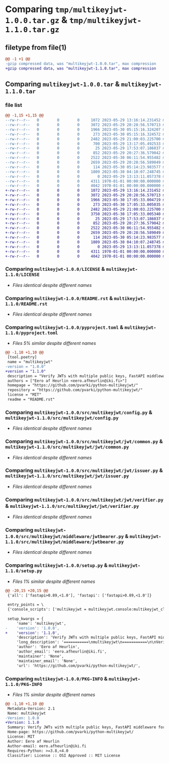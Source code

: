 # Comparing `tmp/multikeyjwt-1.0.0.tar.gz` & `tmp/multikeyjwt-1.1.0.tar.gz`

## filetype from file(1)

```diff
@@ -1 +1 @@
-gzip compressed data, was "multikeyjwt-1.0.0.tar", max compression
+gzip compressed data, was "multikeyjwt-1.1.0.tar", max compression
```

## Comparing `multikeyjwt-1.0.0.tar` & `multikeyjwt-1.1.0.tar`

### file list

```diff
@@ -1,15 +1,15 @@
--rw-r--r--   0        0        0     1072 2023-05-29 13:16:14.231452 multikeyjwt-1.0.0/LICENSE
--rw-r--r--   0        0        0     3072 2023-05-29 20:28:56.570713 multikeyjwt-1.0.0/README.rst
--rw-r--r--   0        0        0     1966 2023-05-30 05:15:16.324207 multikeyjwt-1.0.0/pyproject.toml
--rw-r--r--   0        0        0      273 2023-05-30 05:15:16.324572 multikeyjwt-1.0.0/src/multikeyjwt/__init__.py
--rw-r--r--   0        0        0     2482 2023-05-29 21:00:03.225700 multikeyjwt-1.0.0/src/multikeyjwt/config.py
--rw-r--r--   0        0        0      700 2023-05-29 13:17:05.492533 multikeyjwt-1.0.0/src/multikeyjwt/console.py
--rw-r--r--   0        0        0       25 2023-05-29 17:53:07.186037 multikeyjwt-1.0.0/src/multikeyjwt/jwt/__init__.py
--rw-r--r--   0        0        0      852 2023-05-29 20:27:36.579042 multikeyjwt-1.0.0/src/multikeyjwt/jwt/common.py
--rw-r--r--   0        0        0     2522 2023-05-30 06:11:54.955482 multikeyjwt-1.0.0/src/multikeyjwt/jwt/issuer.py
--rw-r--r--   0        0        0     2659 2023-05-29 20:28:56.589049 multikeyjwt-1.0.0/src/multikeyjwt/jwt/verifier.py
--rw-r--r--   0        0        0      114 2023-05-30 05:14:23.983577 multikeyjwt-1.0.0/src/multikeyjwt/middleware/__init__.py
--rw-r--r--   0        0        0     1809 2023-05-30 04:10:07.248745 multikeyjwt-1.0.0/src/multikeyjwt/middleware/jwtbearer.py
--rw-r--r--   0        0        0        0 2023-05-29 13:13:11.057378 multikeyjwt-1.0.0/src/multikeyjwt/py.typed
--rw-r--r--   0        0        0     4311 1970-01-01 00:00:00.000000 multikeyjwt-1.0.0/setup.py
--rw-r--r--   0        0        0     4042 1970-01-01 00:00:00.000000 multikeyjwt-1.0.0/PKG-INFO
+-rw-r--r--   0        0        0     1072 2023-05-29 13:16:14.231452 multikeyjwt-1.1.0/LICENSE
+-rw-r--r--   0        0        0     3072 2023-05-29 20:28:56.570713 multikeyjwt-1.1.0/README.rst
+-rw-r--r--   0        0        0     1966 2023-05-30 17:05:33.004719 multikeyjwt-1.1.0/pyproject.toml
+-rw-r--r--   0        0        0      273 2023-05-30 17:05:33.005035 multikeyjwt-1.1.0/src/multikeyjwt/__init__.py
+-rw-r--r--   0        0        0     2482 2023-05-29 21:00:03.225700 multikeyjwt-1.1.0/src/multikeyjwt/config.py
+-rw-r--r--   0        0        0     3750 2023-05-30 17:05:33.005340 multikeyjwt-1.1.0/src/multikeyjwt/console.py
+-rw-r--r--   0        0        0       25 2023-05-29 17:53:07.186037 multikeyjwt-1.1.0/src/multikeyjwt/jwt/__init__.py
+-rw-r--r--   0        0        0      852 2023-05-29 20:27:36.579042 multikeyjwt-1.1.0/src/multikeyjwt/jwt/common.py
+-rw-r--r--   0        0        0     2522 2023-05-30 06:11:54.955482 multikeyjwt-1.1.0/src/multikeyjwt/jwt/issuer.py
+-rw-r--r--   0        0        0     2659 2023-05-29 20:28:56.589049 multikeyjwt-1.1.0/src/multikeyjwt/jwt/verifier.py
+-rw-r--r--   0        0        0      114 2023-05-30 05:14:23.983577 multikeyjwt-1.1.0/src/multikeyjwt/middleware/__init__.py
+-rw-r--r--   0        0        0     1809 2023-05-30 04:10:07.248745 multikeyjwt-1.1.0/src/multikeyjwt/middleware/jwtbearer.py
+-rw-r--r--   0        0        0        0 2023-05-29 13:13:11.057378 multikeyjwt-1.1.0/src/multikeyjwt/py.typed
+-rw-r--r--   0        0        0     4311 1970-01-01 00:00:00.000000 multikeyjwt-1.1.0/setup.py
+-rw-r--r--   0        0        0     4042 1970-01-01 00:00:00.000000 multikeyjwt-1.1.0/PKG-INFO
```

### Comparing `multikeyjwt-1.0.0/LICENSE` & `multikeyjwt-1.1.0/LICENSE`

 * *Files identical despite different names*

### Comparing `multikeyjwt-1.0.0/README.rst` & `multikeyjwt-1.1.0/README.rst`

 * *Files identical despite different names*

### Comparing `multikeyjwt-1.0.0/pyproject.toml` & `multikeyjwt-1.1.0/pyproject.toml`

 * *Files 5% similar despite different names*

```diff
@@ -1,10 +1,10 @@
 [tool.poetry]
 name = "multikeyjwt"
-version = "1.0.0"
+version = "1.1.0"
 description = "Verify JWTs with multiple public keys, FastAPI middleware for auth"
 authors = ["Eero af Heurlin <eero.afheurlin@iki.fi>"]
 homepage = "https://github.com/pvarki/python-multikeyjwt/"
 repository = "https://github.com/pvarki/python-multikeyjwt/"
 license = "MIT"
 readme = "README.rst"
```

### Comparing `multikeyjwt-1.0.0/src/multikeyjwt/config.py` & `multikeyjwt-1.1.0/src/multikeyjwt/config.py`

 * *Files identical despite different names*

### Comparing `multikeyjwt-1.0.0/src/multikeyjwt/jwt/common.py` & `multikeyjwt-1.1.0/src/multikeyjwt/jwt/common.py`

 * *Files identical despite different names*

### Comparing `multikeyjwt-1.0.0/src/multikeyjwt/jwt/issuer.py` & `multikeyjwt-1.1.0/src/multikeyjwt/jwt/issuer.py`

 * *Files identical despite different names*

### Comparing `multikeyjwt-1.0.0/src/multikeyjwt/jwt/verifier.py` & `multikeyjwt-1.1.0/src/multikeyjwt/jwt/verifier.py`

 * *Files identical despite different names*

### Comparing `multikeyjwt-1.0.0/src/multikeyjwt/middleware/jwtbearer.py` & `multikeyjwt-1.1.0/src/multikeyjwt/middleware/jwtbearer.py`

 * *Files identical despite different names*

### Comparing `multikeyjwt-1.0.0/setup.py` & `multikeyjwt-1.1.0/setup.py`

 * *Files 1% similar despite different names*

```diff
@@ -20,15 +20,15 @@
 {'all': ['fastapi>0.89,<1.0'], 'fastapi': ['fastapi>0.89,<1.0']}
 
 entry_points = \
 {'console_scripts': ['multikeyjwt = multikeyjwt.console:multikeyjwt_cli']}
 
 setup_kwargs = {
     'name': 'multikeyjwt',
-    'version': '1.0.0',
+    'version': '1.1.0',
     'description': 'Verify JWTs with multiple public keys, FastAPI middleware for auth',
     'long_description': '===========\nmultikeyjwt\n===========\n\nVerify JWTs with multiple public keys, FastAPI middleware for auth\n\nCreating signing keys\n---------------------\n\n.. code-block:: bash\n\n    echo "My very g00d Passphrase" >/tmp/jwtRS256_passphrase.txt\n    ./make_keypair.sh\n\n\nDocker\n------\n\nFor more controlled deployments and to get rid of "works on my computer" -syndrome, we always\nmake sure our software works under docker.\n\nIt\'s also a quick way to get started with a standard development environment.\n\nSSH agent forwarding\n^^^^^^^^^^^^^^^^^^^^\n\nWe need buildkit_::\n\n    export DOCKER_BUILDKIT=1\n\n.. _buildkit: https://docs.docker.com/develop/develop-images/build_enhancements/\n\nAnd also the exact way for forwarding agent to running instance is different on OSX::\n\n    export DOCKER_SSHAGENT="-v /run/host-services/ssh-auth.sock:/run/host-services/ssh-auth.sock -e SSH_AUTH_SOCK=/run/host-services/ssh-auth.sock"\n\nand Linux::\n\n    export DOCKER_SSHAGENT="-v $SSH_AUTH_SOCK:$SSH_AUTH_SOCK -e SSH_AUTH_SOCK"\n\nCreating a development container\n^^^^^^^^^^^^^^^^^^^^^^^^^^^^^^^^\n\nBuild image, create container and start it::\n\n    docker build --ssh default --target devel_shell -t multikeyjwt:devel_shell .\n    docker create --name multikeyjwt_devel -v `pwd`":/app" -it `echo $DOCKER_SSHAGENT` multikeyjwt:devel_shell\n    docker start -i multikeyjwt_devel\n\npre-commit considerations\n^^^^^^^^^^^^^^^^^^^^^^^^^\n\nIf working in Docker instead of native env you need to run the pre-commit checks in docker too::\n\n    docker exec -i multikeyjwt_devel /bin/bash -c "pre-commit install"\n    docker exec -i multikeyjwt_devel /bin/bash -c "pre-commit run --all-files"\n\nYou need to have the container running, see above. Or alternatively use the docker run syntax but using\nthe running container is faster::\n\n    docker run --rm -it -v `pwd`":/app" multikeyjwt:devel_shell -c "pre-commit run --all-files"\n\nTest suite\n^^^^^^^^^^\n\nYou can use the devel shell to run py.test when doing development, for CI use\nthe "tox" target in the Dockerfile::\n\n    docker build --ssh default --target tox -t multikeyjwt:tox .\n    docker run --rm -it -v `pwd`":/app" `echo $DOCKER_SSHAGENT` multikeyjwt:tox\n\nProduction docker\n^^^^^^^^^^^^^^^^^\n\nThere\'s a "production" target as well for running the application, remember to change that\narchitecture tag to arm64 if building on ARM::\n\n    docker build --ssh default --target production -t multikeyjwt:latest .\n    docker run -it --name multikeyjwt multikeyjwt:amd64-latest\n\nDevelopment\n-----------\n\nTLDR:\n\n- Create and activate a Python 3.8 virtualenv (assuming virtualenvwrapper)::\n\n    mkvirtualenv -p `which python3.8` my_virtualenv\n\n- change to a branch::\n\n    git checkout -b my_branch\n\n- install Poetry: https://python-poetry.org/docs/#installation\n- Install project deps and pre-commit hooks::\n\n    poetry install\n    pre-commit install\n    pre-commit run --all-files\n\n- Ready to go.\n\nRemember to activate your virtualenv whenever working on the repo, this is needed\nbecause pylint and mypy pre-commit hooks use the "system" python for now (because reasons).\n',
     'author': 'Eero af Heurlin',
     'author_email': 'eero.afheurlin@iki.fi',
     'maintainer': 'None',
     'maintainer_email': 'None',
     'url': 'https://github.com/pvarki/python-multikeyjwt/',
```

### Comparing `multikeyjwt-1.0.0/PKG-INFO` & `multikeyjwt-1.1.0/PKG-INFO`

 * *Files 1% similar despite different names*

```diff
@@ -1,10 +1,10 @@
 Metadata-Version: 2.1
 Name: multikeyjwt
-Version: 1.0.0
+Version: 1.1.0
 Summary: Verify JWTs with multiple public keys, FastAPI middleware for auth
 Home-page: https://github.com/pvarki/python-multikeyjwt/
 License: MIT
 Author: Eero af Heurlin
 Author-email: eero.afheurlin@iki.fi
 Requires-Python: >=3.8,<4.0
 Classifier: License :: OSI Approved :: MIT License
```

